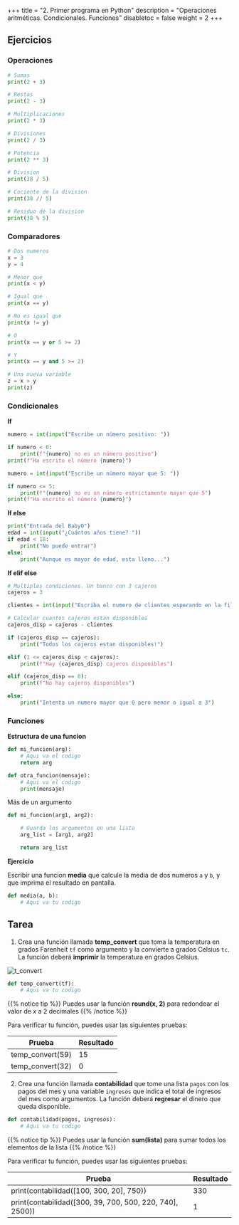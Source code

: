 +++
title = "2. Primer programa en Python"
description = "Operaciones aritméticas. Condicionales. Funciones"
disabletoc = false
weight = 2
+++

## Ejercicios

### Operaciones

```python
# Sumas
print(2 + 3)

# Restas
print(2 - 3)

# Multiplicaciones
print(2 * 3)

# Divisiones
print(2 / 3)

# Potencia
print(2 ** 3)

# Division
print(38 / 5)

# Cociente de la division
print(38 // 5)

# Residuo de la division
print(38 % 5)
```
### Comparadores

```python
# Dos numeros
x = 3
y = 4

# Menor que
print(x < y)

# Igual que
print(x == y)

# No es igual que 
print(x != y)

# O
print(x == y or 5 >= 2)

# Y
print(x == y and 5 >= 2)

# Una nueva variable
z = x > y
print(z)
```

### Condicionales

**If**

```python
numero = int(input("Escribe un número positivo: "))

if numero < 0:
    print(f"{numero} no es un número positivo")
print(f"Ha escrito el número {numero}")
```

```python
numero = int(input("Escribe un número mayor que 5: "))

if numero <= 5:
    print(f"{numero} no es un número estrictamente mayor que 5")
print(f"Ha escrito el número {numero}")
```

**If else**

```python
print("Entrada del BabyO")
edad = int(input("¿Cuántos años tiene? "))
if edad < 18:
    print("No puede entrar")
else:
    print("Aunque es mayor de edad, esta lleno...")
```

**If elif else**

```python
# Multiples condiciones. Un banco con 3 cajeros
cajeros = 3

clientes = int(input("Escriba el numero de clientes esperando en la fila "))

# Calcular cuantos cajeros estan disponibles
cajeros_disp = cajeros - clientes

if (cajeros_disp == cajeros):
    print("Todos los cajeros estan disponibles!")

elif (1 <= cajeros_disp < cajeros):
    print(f"Hay {cajeros_disp} cajeros disponibles")

elif (cajeros_disp == 0):
    print(f"No hay cajeros disponibles")

else:
    print("Intenta un numero mayor que 0 pero menor o igual a 3")
```

### Funciones

**Estructura de una funcion**

```python
def mi_funcion(arg):
    # Aqui va el codigo
    return arg

def otra_funcion(mensaje):
    # Aqui va el codigo
    print(mensaje)
```

Más de un argumento

```python
def mi_funcion(arg1, arg2):

    # Guarda los argumentos en una lista
    arg_list = [arg1, arg2]

    return arg_list
```

**Ejercicio**

Escribir una funcion **media** que calcule la media de dos numeros `a` y `b`, y 
que imprima el resultado en pantalla.

```python
def media(a, b):
    # Aqui va tu codigo
```


## Tarea

1. Crea una función llamada **temp_convert** que toma la temperatura en grados
Farenheit `tf` como argumento y la convierte a grados Celsius `tc`. La función 
deberá **imprimir** la temperatura en grados Celsius. 

![t_convert](https://latex.codecogs.com/png.image?\large&space;\dpi{110}T_c&space;=&space;\frac{5}{9}(T_f&space;-&space;32))

```python
def temp_convert(tf):
    # Aqui va tu codigo
```

{{% notice tip %}}
Puedes usar la función **round(x, 2)** para redondear el valor de _x_ a 2 decimales
{{% /notice %}}


Para verificar tu función, puedes usar las siguientes pruebas:

| Prueba | Resultado |
| ------ | ----------- |
| temp_convert(59) | 15 |
| temp_convert(32) | 0 |

2. Crea una función llamada **contabilidad** que tome una lista `pagos` con los 
pagos del mes y una variable `ingresos` que indica el total de ingresos del mes 
como argumentos. La función deberá **regresar** el dinero que queda disponible.

```python
def contabilidad(pagos, ingresos):
    # Aqui va tu codigo
```

{{% notice tip %}}
Puedes usar la función **sum(lista)** para sumar todos los elementos de la lista
{{% /notice %}}

Para verificar tu función, puedes usar las siguientes pruebas:

| Prueba | Resultado |
| ------ | ----------- |
| print(contabilidad([100, 300, 20], 750)) | 330 |
| print(contabilidad([300, 39, 700, 500, 220, 740], 2500)) | 1 |

